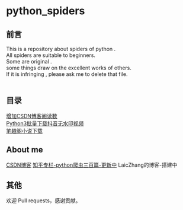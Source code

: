 # python_spiders
## 前言
This is a repository about spiders of python . 
<br>
All spiders are suitable to beginners.
<br>
Some are original . 
<br>
some things draw on the excellent works of others.
<br>
If it is infringing , please ask me to delete that file.
<br>
<br>


## 目录 
[增加CSDN博客阅读数](https://github.com/LaicZhang/python_spiders/blob/master/add_CSDN_read)
<br>
[Python3批量下载抖音无水印视频](https://github.com/LaicZhang/python_spiders/blob/master/douyin_download.py)
<br>
[笔趣阁小说下载](https://github.com/LaicZhang/python_spiders/blob/master/biquge.py)





## About me
[CSDN博客](https://blog.csdn.net/qq_44621510)
[知乎专栏-python爬虫三百篇-更新中](https://zhuanlan.zhihu.com/c_1117459054397693952)
LaicZhang的博客-搭建中
## 其他
欢迎 Pull requests，感谢贡献。

